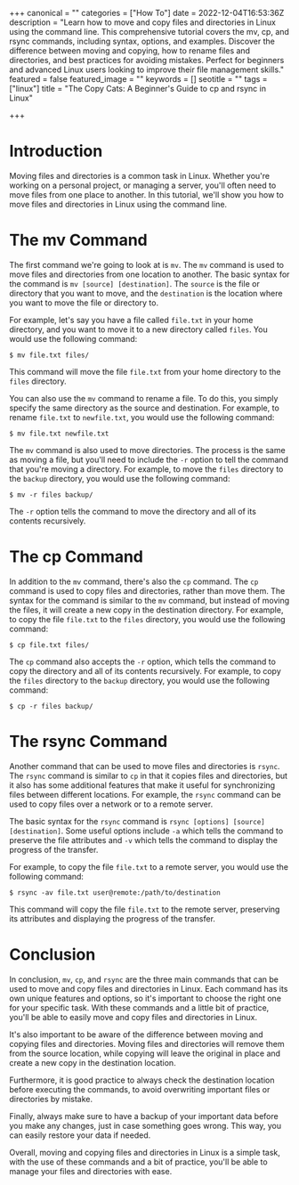 +++
canonical = ""
categories = ["How To"]
date = 2022-12-04T16:53:36Z
description = "Learn how to move and copy files and directories in Linux using the command line. This comprehensive tutorial covers the mv, cp, and rsync commands, including syntax, options, and examples. Discover the difference between moving and copying, how to rename files and directories, and best practices for avoiding mistakes. Perfect for beginners and advanced Linux users looking to improve their file management skills."
featured = false
featured_image = ""
keywords = []
seotitle = ""
tags = ["linux"]
title = "The Copy Cats: A Beginner's Guide to cp and rsync in Linux"

+++
# Introduction

Moving files and directories is a common task in Linux. Whether you're working on a personal project, or managing a server, you'll often need to move files from one place to another. In this tutorial, we'll show you how to move files and directories in Linux using the command line.

# The mv Command

The first command we're going to look at is `mv`. The `mv` command is used to move files and directories from one location to another. The basic syntax for the command is `mv [source] [destination]`. The `source` is the file or directory that you want to move, and the `destination` is the location where you want to move the file or directory to.

For example, let's say you have a file called `file.txt` in your home directory, and you want to move it to a new directory called `files`. You would use the following command:

`$ mv file.txt files/`

This command will move the file `file.txt` from your home directory to the `files` directory.

You can also use the `mv` command to rename a file. To do this, you simply specify the same directory as the source and destination. For example, to rename `file.txt` to `newfile.txt`, you would use the following command:

`$ mv file.txt newfile.txt`

The `mv` command is also used to move directories. The process is the same as moving a file, but you'll need to include the `-r` option to tell the command that you're moving a directory. For example, to move the `files` directory to the `backup` directory, you would use the following command:

`$ mv -r files backup/`

The `-r` option tells the command to move the directory and all of its contents recursively.

# The cp Command

In addition to the `mv` command, there's also the `cp` command. The `cp` command is used to copy files and directories, rather than move them. The syntax for the command is similar to the `mv` command, but instead of moving the files, it will create a new copy in the destination directory. For example, to copy the file `file.txt` to the `files` directory, you would use the following command:

`$ cp file.txt files/`

The `cp` command also accepts the `-r` option, which tells the command to copy the directory and all of its contents recursively. For example, to copy the `files` directory to the `backup` directory, you would use the following command:

`$ cp -r files backup/`

# The rsync Command

Another command that can be used to move files and directories is `rsync`. The `rsync` command is similar to `cp` in that it copies files and directories, but it also has some additional features that make it useful for synchronizing files between different locations. For example, the `rsync` command can be used to copy files over a network or to a remote server.

The basic syntax for the `rsync` command is `rsync [options] [source] [destination]`. Some useful options include `-a` which tells the command to preserve the file attributes and `-v` which tells the command to display the progress of the transfer.

For example, to copy the file `file.txt` to a remote server, you would use the following command:

`$ rsync -av file.txt user@remote:/path/to/destination`

This command will copy the file `file.txt` to the remote server, preserving its attributes and displaying the progress of the transfer.

# Conclusion

In conclusion, `mv`, `cp`, and `rsync` are the three main commands that can be used to move and copy files and directories in Linux. Each command has its own unique features and options, so it's important to choose the right one for your specific task. With these commands and a little bit of practice, you'll be able to easily move and copy files and directories in Linux.

It's also important to be aware of the difference between moving and copying files and directories. Moving files and directories will remove them from the source location, while copying will leave the original in place and create a new copy in the destination location.

Furthermore, it is good practice to always check the destination location before executing the commands, to avoid overwriting important files or directories by mistake.

Finally, always make sure to have a backup of your important data before you make any changes, just in case something goes wrong. This way, you can easily restore your data if needed.

Overall, moving and copying files and directories in Linux is a simple task, with the use of these commands and a bit of practice, you'll be able to manage your files and directories with ease.
